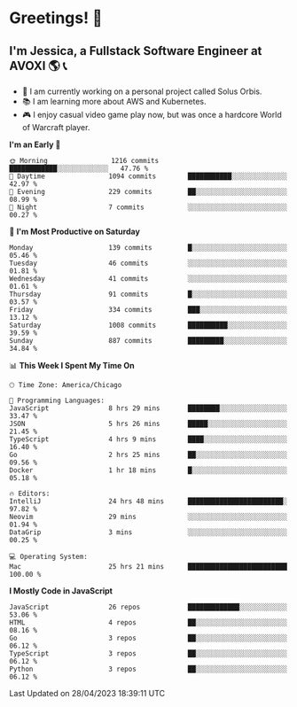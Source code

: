 # Greetings! 🧠

## I'm Jessica, a Fullstack Software Engineer at AVOXI 🌎 📞

- 🌟 I am currently working on a personal project called Solus Orbis.
- 📚 I am learning more about AWS and Kubernetes.
- 🎮 I enjoy casual video game play now, but was once a hardcore World of Warcraft player.

<!--START_SECTION:waka-->
**I'm an Early 🐤** 

```text
🌞 Morning                1216 commits        ████████████░░░░░░░░░░░░░   47.76 % 
🌆 Daytime                1094 commits        ███████████░░░░░░░░░░░░░░   42.97 % 
🌃 Evening                229 commits         ██░░░░░░░░░░░░░░░░░░░░░░░   08.99 % 
🌙 Night                  7 commits           ░░░░░░░░░░░░░░░░░░░░░░░░░   00.27 % 
```
📅 **I'm Most Productive on Saturday** 

```text
Monday                   139 commits         █░░░░░░░░░░░░░░░░░░░░░░░░   05.46 % 
Tuesday                  46 commits          ░░░░░░░░░░░░░░░░░░░░░░░░░   01.81 % 
Wednesday                41 commits          ░░░░░░░░░░░░░░░░░░░░░░░░░   01.61 % 
Thursday                 91 commits          █░░░░░░░░░░░░░░░░░░░░░░░░   03.57 % 
Friday                   334 commits         ███░░░░░░░░░░░░░░░░░░░░░░   13.12 % 
Saturday                 1008 commits        ██████████░░░░░░░░░░░░░░░   39.59 % 
Sunday                   887 commits         █████████░░░░░░░░░░░░░░░░   34.84 % 
```


📊 **This Week I Spent My Time On** 

```text
🕑︎ Time Zone: America/Chicago

💬 Programming Languages: 
JavaScript               8 hrs 29 mins       ████████░░░░░░░░░░░░░░░░░   33.47 % 
JSON                     5 hrs 26 mins       █████░░░░░░░░░░░░░░░░░░░░   21.45 % 
TypeScript               4 hrs 9 mins        ████░░░░░░░░░░░░░░░░░░░░░   16.40 % 
Go                       2 hrs 25 mins       ██░░░░░░░░░░░░░░░░░░░░░░░   09.56 % 
Docker                   1 hr 18 mins        █░░░░░░░░░░░░░░░░░░░░░░░░   05.18 % 

🔥 Editors: 
IntelliJ                 24 hrs 48 mins      ████████████████████████░   97.82 % 
Neovim                   29 mins             ░░░░░░░░░░░░░░░░░░░░░░░░░   01.94 % 
DataGrip                 3 mins              ░░░░░░░░░░░░░░░░░░░░░░░░░   00.25 % 

💻 Operating System: 
Mac                      25 hrs 21 mins      █████████████████████████   100.00 % 
```

**I Mostly Code in JavaScript** 

```text
JavaScript               26 repos            █████████████░░░░░░░░░░░░   53.06 % 
HTML                     4 repos             ██░░░░░░░░░░░░░░░░░░░░░░░   08.16 % 
Go                       3 repos             ██░░░░░░░░░░░░░░░░░░░░░░░   06.12 % 
TypeScript               3 repos             ██░░░░░░░░░░░░░░░░░░░░░░░   06.12 % 
Python                   3 repos             ██░░░░░░░░░░░░░░░░░░░░░░░   06.12 % 
```




 Last Updated on 28/04/2023 18:39:11 UTC
<!--END_SECTION:waka-->

<!--
**jessikuh/jessikuh** is a ✨ _special_ ✨ repository because its `README.md` (this file) appears on your GitHub profile.

Here are some ideas to get you started:

- 🔭 I’m currently working on ...
- 🌱 I’m currently learning ...
- 👯 I’m looking to collaborate on ...
- 🤔 I’m looking for help with ...
- 💬 Ask me about ...
- 📫 How to reach me: ...
- 😄 Pronouns: ...
- ⚡ Fun fact: ...
-->
